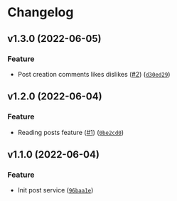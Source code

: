 # Changelog

<!--next-version-placeholder-->

## v1.3.0 (2022-06-05)
### Feature
* Post creation comments likes dislikes ([#2](https://github.com/draganagrbic998/devops_post_service/issues/2)) ([`d30ed29`](https://github.com/draganagrbic998/devops_post_service/commit/d30ed29a5f0eeb02104ab9b6fcd823805d83de7a))

## v1.2.0 (2022-06-04)
### Feature
* Reading posts feature ([#1](https://github.com/draganagrbic998/devops_post_service/issues/1)) ([`0be2cd0`](https://github.com/draganagrbic998/devops_post_service/commit/0be2cd0300f9ce32313adb8fd1020abf426c2456))

## v1.1.0 (2022-06-04)
### Feature
* Init post service ([`96baa1e`](https://github.com/draganagrbic998/devops_post_service/commit/96baa1e5c7edf1a3319c7dea8ceae5df7582014a))
